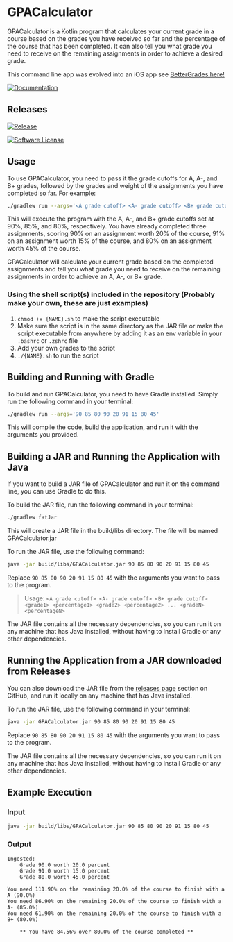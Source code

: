 # GPACalculator

GPACalculator is a Kotlin program that calculates your current grade in a course based on the grades you have received so
far and the percentage of the course that has been completed. It can also tell you what grade you need to receive 
on the remaining assignments in order to achieve a desired grade.  

This command line app was evolved into an iOS app see [BetterGrades here!](https://apps.apple.com/ca/app/bettergrades/id6448234941)

[![Documentation](https://img.shields.io/static/v1?label=Documentation&message=Latest&color=<blue>.svg?style=for-the-badge&logo=appveyor)](https://napkinzz.github.io/GPACalc/)

## Releases
[![Release](https://img.shields.io/github/release/Napkinzz/GPACalc.svg?style=for-the-badge&logo=appveyor)](https://github.com/Napkinzz/GPACalc/releases)

[![Software License](https://img.shields.io/github/license/Napkinzz/GPACalc.svg?style=for-the-badge&logo=appveyor)](LICENSE.md)

## Usage  
To use GPACalculator, you need to pass it the grade cutoffs for A, A-, and B+ grades, followed by the grades and weight
of the assignments you have completed so far. For example:

```bash
./gradlew run --args='<A grade cutoff> <A- grade cutoff> <B+ grade cutoff> <grade1> <percentage1> <grade2> <percentage2> ... <gradeN> <percentageN>'
```

This will execute the program with the A, A-, and B+ grade cutoffs set at 90%, 85%, and 80%, respectively. You have 
already completed three assignments, scoring 90% on an assignment worth 20% of the course, 91% on an assignment worth 
15% of the course, and 80% on an assignment worth 45% of the course.  

GPACalculator will calculate your current grade based on the completed assignments and tell you what grade you need to 
receive on the remaining assignments in order to achieve an A, A-, or B+ grade.

### Using the shell script(s) included in the repository (Probably make your own, these are just examples)

1. `chmod +x {NAME}.sh` to make the script executable
2. Make sure the script is in the same directory as the JAR file or make the script executable from anywhere by adding it as an env variable in your `.bashrc` or `.zshrc` file
3. Add your own grades to the script 
4. `./{NAME}.sh` to run the script

## Building and Running with Gradle

To build and run GPACalculator, you need to have Gradle installed. Simply run the following command in your terminal:

```bash
./gradlew run --args='90 85 80 90 20 91 15 80 45'
```

This will compile the code, build the application, and run it with the arguments you provided.

## Building a JAR and Running the Application with Java

If you want to build a JAR file of GPACalculator and run it on the command line, you can use Gradle to do this.

To build the JAR file, run the following command in your terminal:

```bash
./gradlew fatJar
```

This will create a JAR file in the build/libs directory. The file will be named GPACalculator.jar

To run the JAR file, use the following command:

```bash
java -jar build/libs/GPACalculator.jar 90 85 80 90 20 91 15 80 45 
```

Replace `90 85 80 90 20 91 15 80 45` with the arguments you want to pass to the program.  

> Usage:
> `<A grade cutoff> <A- grade cutoff> <B+ grade cutoff> <grade1> <percentage1> <grade2> <percentage2> ... <gradeN> <percentageN>`

The JAR file contains all the necessary dependencies, so you can run it on any machine that has Java installed, without 
having to install Gradle or any other dependencies.

## Running the Application from a JAR downloaded from Releases

You can also download the JAR file from the [releases page][releases] section on GitHub, and run it locally on any machine that has 
Java installed.

[releases]:  https://github.com/Napkinzz/GPACalc/releases

To run the JAR file, use the following command in your terminal:

```bash
java -jar GPACalculator.jar 90 85 80 90 20 91 15 80 45 
```

Replace `90 85 80 90 20 91 15 80 45`  with the arguments you want to pass to the program.

The JAR file contains all the necessary dependencies, so you can run it on any machine that has Java installed, without 
having to install Gradle or any other dependencies.


## Example Execution
### Input  

```bash
java -jar build/libs/GPACalculator.jar 90 85 80 90 20 91 15 80 45 
```

### Output 
``` 
Ingested:
	Grade 90.0 worth 20.0 percent
	Grade 91.0 worth 15.0 percent
	Grade 80.0 worth 45.0 percent

You need 111.90% on the remaining 20.0% of the course to finish with a A (90.0%)
You need 86.90% on the remaining 20.0% of the course to finish with a A- (85.0%)
You need 61.90% on the remaining 20.0% of the course to finish with a B+ (80.0%)

	** You have 84.56% over 80.0% of the course completed **
```
